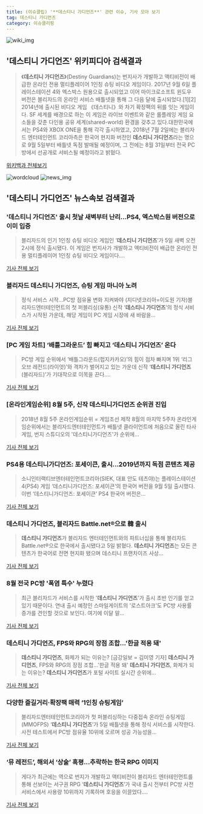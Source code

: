 ```yaml
---
title: (이슈클립) '**데스티니 가디언즈**' 관련 이슈, 기사 모아 보기
tag: 데스티니 가디언즈
category: 이슈클리핑
---
```

![wiki_img](https://user-images.githubusercontent.com/42597476/44503234-41136a80-a6d0-11e8-9071-6fc6418eafe4.png)
## **'**데스티니 가디언즈**'** 위키피디아 검색결과
>《**데스티니 가디언즈**》(Destiny Guardians)는 번지사가 개발하고 액티비전이 배급한 온라인 전용 멀티플레이어 1인칭 슈팅 비디오 게임이다. 2017년 9월 6일 플레이스테이션 4와 엑스박스 원용으로 출시되었고 이어 마이크로소프트 윈도우 버전은 블리자드의 온라인 서비스 배틀넷을 통해 그 다음 달에 출시되었다.[1][2] 2014년에 출시된 비디오 게임 《데스티니》와 차기 확장팩의 뒤를 잇는 게임이다. SF 세계를 배경으로 하는 이 게임은 라이브 이벤트와 같은 롤플레잉 게임 요소들을 갖춘 다인용 공유 세계(shared-world) 환경을 갖추고 있다.대한민국에서는 PS4와 XBOX ONE을 통해 각각 출시하였고, 2018년 7월 2일에는 블리자드 엔터테인먼트 코리아측은 한국어 현지화 버전인 **데스티니 가디언즈**라는 명으로 9월 5일부터 배틀넷 독점 발매될 예정이며, 그 전에는 8월 31일부터 전국 PC방에서 선공개로 서비스될 예정이라고 밝혔다.

<a href="https://ko.wikipedia.org/wiki/데스티니 가디언즈" target="_blank">위키백과 전체보기</a>

![wordcloud](https://s3.ap-northeast-2.amazonaws.com/lyrics101-wordcloud/2018-09-06-1536178809.png)
![news_img](https://user-images.githubusercontent.com/42597476/44507050-1206f400-a6e4-11e8-8d98-7ffbfebb353f.png)
## **'**데스티니 가디언즈**'** 뉴스속보 검색결과
### '**데스티니 가디언즈**' 출시 첫날 새벽부터 난리...PS4, 엑스박스원 버전으로 이미 입증

>블리자드의 인기 1인칭 슈팅 비디오 게임인 ‘**데스티니 가디언즈**’가 5일 새벽 오전 2시에 정식 출시됐다. 이 게임은 번지사가 개발하고 액티비전이 배급한 온라인 전용 멀티플레이어 1인칭 슈팅 비디오 게임이다....

<a href="http://www.kookje.co.kr/news2011/asp/newsbody.asp?code=0600&key=20180906.99099001912" target="_blank">기사 전체 보기</a>

### 블리자드 **데스티니 가디언즈**, 슈팅 게임 마니아 노려

>정식 서비스 시작...PC방 점유율 변화 지켜봐야 (지디넷코리아=이도원 기자)블리자드엔터테인먼트의 첫 퍼블리싱(유통) 신작 ‘**데스티니 가디언즈**’의 정식 서비스가 시작된 가운데, 해당 게임이 PC 게임 시장에 새 바람을...

<a href="http://www.zdnet.co.kr/ArticleView.asp?artice_id=20180905104739" target="_blank">기사 전체 보기</a>

### [PC 게임 차트] ‘배틀그라운드’ 힘 빠지고 ‘**데스티니 가디언즈**’ 온다

>PC방 게임 순위에서 ‘배틀그라운드(펍지카카오)’의 힘이 점차 빠지며 1위 ‘리그 오브 레전드(라이엇)’와 격차가 벌어지고 있는 가운데 신작 ‘**데스티니 가디언즈**(블리자드)’가 기대작으로 이목을 끈다....

<a href="http://www.kukinews.com/news/article.html?no=582975" target="_blank">기사 전체 보기</a>

### [온라인게임순위] 8월 5주, 신작 데스티니가디언즈 순위권 진입

>2018년 8월 5주 온라인게임순위 = 게임조선 제작 8월의 마지막 5주차 온라인게임순위에서는 블리자드엔터테인먼트가 배틀넷 클라이언트에 처음으로 올린 타사 게임, 번지 스튜디오의 '데스티니가디언즈'가 순위에...

<a href="http://www.gamechosun.co.kr/article/view.php?no=150063" target="_blank">기사 전체 보기</a>

### PS4용 데스티니가디언즈: 포세이큰, 출시…2019년까지 독점 콘텐츠 제공

>소니인터랙티브엔터테인먼트코리아(SIEK, 대표 안도 테츠야)는 플레이스테이션4(PS4) 게임 ‘데스티니가디언즈: 포세이큰’의 한국어 버전을 9월 5일 출시했다. 이번 ‘데스티니가디언즈: 포세이큰’ PS4 한국어 버전은...

<a href="http://game.mk.co.kr/view.php?year=2018&no=560691" target="_blank">기사 전체 보기</a>

### **데스티니 가디언즈**, 블리자드 Battle.net®으로 韓 출시

>**데스티니 가디언즈**가 블리자드 엔터테인먼트와의 파트너십을 통해 블리자드 Battle.net®으로 한국에서 출시됐다고 5일 밝혔다. **데스티니 가디언즈**는 모든 콘텐츠가 한국어로 전면 현지화 됐으며 데스티니 프랜차이즈 사상...

<a href="http://www.fnnews.com/news/201809051043181949" target="_blank">기사 전체 보기</a>

### 8월 전국 PC방 '폭염 특수' 누렸다

>최근 블리자드가 서비스를 시작한 '**데스티니 가디언즈**'가 출시 초반 인기를 얻고 있기 때문이다. 연내 출시 예정인 스마일게이트의 '로스트아크'도 PC방 사용률 증가를 견인할 것으로 보인다. 여기에 이달 말...

<a href="http://www.thegames.co.kr/news/articleView.html?idxno=206697" target="_blank">기사 전체 보기</a>

### **데스티니 가디언즈**, FPS와 RPG의 장점 조합…'한글 적용 돼'

>**데스티니 가디언즈**, 화제가 되는 이유는? [금강일보 = 김미영 기자] **데스티니 가디언즈**, FPS와 RPG의 장점 조합…'한글 적용 돼' **데스티니 가디언즈**, 화제가 되는 이유는? **데스티니 가디언즈**가 포털 사이트 실시간 순위에...

<a href="http://www.ggilbo.com/news/articleView.html?idxno=542795" target="_blank">기사 전체 보기</a>

### 다양한 즐길거리·확장팩 매력 ‘1인칭 슈팅게임’

>블리자드엔터테인먼트코리아가 첫 퍼블리싱하는 다중접속 온라인 슈팅게임(MMOFPS) ‘**데스티니 가디언즈**’가 5일 배틀넷을 통해 정식 서비스를 시작한다. 사전 테스트에서 PC방 점유율 10위에 오르며 성공 가능성을...

<a href="http://sports.donga.com/3/all/20180903/91820290/3" target="_blank">기사 전체 보기</a>

### ‘뮤 레전드’, 해외서 ‘상술’ 혹평…추락하는 한국 RPG 이미지

>게다가 최근에는 역으로 번지가 개발하고 액티비전이 블리자드 엔터테인먼트를 통해 선보이는 서구권 RPG ‘**데스티니 가디언즈**’가 국내 출시 전부터 PC방 사전 서비스에서 사용량 10위까지 기록하며 호응을 이끌었다....

<a href="http://www.kukinews.com/news/article.html?no=582257" target="_blank">기사 전체 보기</a>


